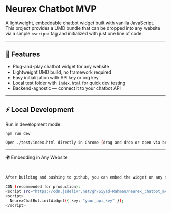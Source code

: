 # Neurex Chatbot MVP

A lightweight, embeddable chatbot widget built with vanilla JavaScript.  
This project provides a UMD bundle that can be dropped into any website via a simple `<script>` tag and initialized with just one line of code.

---

## 🚀 Features

- Plug-and-play chatbot widget for any website
- Lightweight UMD build, no framework required
- Easy initialization with API key or org key
- Local test folder with `index.html` for quick dev testing
- Backend-agnostic — connect it to your chatbot API

---

## ⚡ Local Development

Run in development mode:

```bash
npm run dev

Open ./test/index.html directly in Chrome (drag and drop or open via browser) to test the widget locally.
```

-----------------------------------------------------------------------------------

🌍 Embedding in Any Website
```bash


After building and pushing to github, you can embed the widget on any site using:

CDN (recommended for production):
<script src="https://cdn.jsdelivr.net/gh/Siyad-Rahman/neurex_chatbot_mvp/dist/chatbot.umd.js"></script>
<script>
  NeurexChatBot.initWidget({ key: "your_api_key" });
</script>
```
